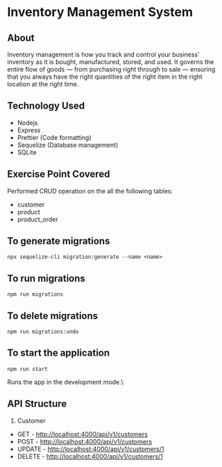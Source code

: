 # Inventory Management System

## About

Inventory management is how you track and control your business’ inventory as it is bought, manufactured, stored, and used. It governs the entire flow of goods — from purchasing right through to sale — ensuring that you always have the right quantities of the right item in the right location at the right time.

## Technology Used

- Nodejs
- Express
- Prettier (Code formatting)
- Sequelize (Database management)
- SQLite

## Exercise Point Covered

Performed CRUD operation on the all the following tables:

- customer
- product
- product_order

## To generate migrations

`npx sequelize-cli migration:generate --name <name>`

## To run migrations

`npm run migrations`

## To delete migrations

`npm run migrations:undo`

## To start the application

`npm run start`

Runs the app in the development mode.\

## API Structure

1. Customer

- GET - [http://localhost:4000/api/v1/customers](http://localhost:4000/api/v1/customers)
- POST - [http://localhost:4000/api/v1/customers](http://localhost:4000/api/v1/customers)
- UPDATE - [http://localhost:4000/api/v1/customers/1](http://localhost:4000/api/v1/customers/<:id>)
- DELETE - [http://localhost:4000/api/v1/customers/1](http://localhost:4000/api/v1/customers/<:id>)
